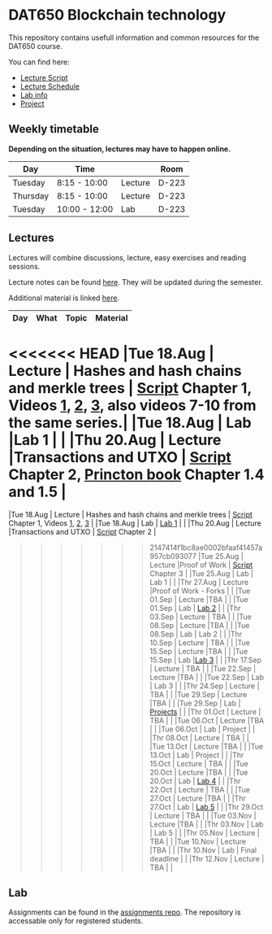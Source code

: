 # DAT650 Blockchain technology

This repository contains usefull information and common resources for the DAT650 course.

You can find here:
* [Lecture Script](script.pdf)
* [Lecture Schedule](#lectures)
* [Lab info](#lab)
* [Project](projects)

## Weekly timetable

**Depending on the situation, lectures may have to happen online.**

| Day | Time | | Room |
|----|------|---|------|
| Tuesday  | 8:15 - 10:00 | Lecture | D-223 |
| Thursday | 8:15 - 10:00 | Lecture | D-223 |
| Tuesday | 10:00 - 12:00 | Lab | D-223 |

## Lectures

Lectures will combine discussions, lecture, easy exercises and reading sessions.

Lecture notes can be found [here](script.pdf). They will be updated during the semester.

Additional material is linked [here](resources.md).

| Day | What | Topic | Material |
|-----|------|-------|----------|
<<<<<<< HEAD
|Tue 18.Aug | Lecture | Hashes and hash chains and merkle trees | [Script](script.pdf) Chapter 1, Videos [1](https://www.youtube.com/watch?v=TwkrJtTL-wc&list=PLnD_TI73e88dsiKwQ3XDqXPBMwQjVt_TB&index=2), [2](https://www.youtube.com/watch?v=CIvdtlQPUf4&list=PLnD_TI73e88dsiKwQ3XDqXPBMwQjVt_TB&index=3), [3](https://www.youtube.com/watch?v=DjZZz70BJ_o&list=PLnD_TI73e88dsiKwQ3XDqXPBMwQjVt_TB&index=4), also videos 7-10 from the same series.|
|Tue 18.Aug | Lab |Lab 1 |  |
|Thu 20.Aug | Lecture |Transactions and UTXO | [Script](script.pdf) Chapter 2, [Princton book](https://d28rh4a8wq0iu5.cloudfront.net/bitcointech/readings/princeton_bitcoin_book.pdf) Chapter 1.4 and 1.5 |
=======
|Tue 18.Aug | Lecture | Hashes and hash chains and merkle trees | [Script](script.pdf) Chapter 1, Videos [1](https://www.youtube.com/watch?v=TwkrJtTL-wc&list=PLnD_TI73e88dsiKwQ3XDqXPBMwQjVt_TB&index=2), [2](https://www.youtube.com/watch?v=CIvdtlQPUf4&list=PLnD_TI73e88dsiKwQ3XDqXPBMwQjVt_TB&index=3), [3](https://www.youtube.com/watch?v=DjZZz70BJ_o&list=PLnD_TI73e88dsiKwQ3XDqXPBMwQjVt_TB&index=4) |
|Tue 18.Aug | Lab | [Lab 1](https://github.com/dat650-2020/assignments/tree/master/lab1) |  |
|Thu 20.Aug | Lecture |Transactions and UTXO | [Script](script.pdf) Chapter 2 |
>>>>>>> 2147414f1bc8ae0002bfaaf41457a957cb093077
|Tue 25.Aug | Lecture |Proof of Work | [Script](script.pdf) Chapter 3 |
|Tue 25.Aug | Lab | Lab 1 |  |
|Thr 27.Aug | Lecture |Proof of Work - Forks |  |
|Tue 01.Sep | Lecture |TBA |  |
|Tue 01.Sep | Lab | [Lab 2](https://github.com/dat650-2020/assignments/tree/master/lab2) |  |
|Thr 03.Sep | Lecture | TBA |  |
|Tue 08.Sep | Lecture |TBA |  |
|Tue 08.Sep | Lab | Lab 2 |  |
|Thr 10.Sep | Lecture | TBA |  |
|Tue 15.Sep | Lecture |TBA |  |
|Tue 15.Sep | Lab |[Lab 3](https://github.com/dat650-2020/assignments/tree/master/lab3) |  |
|Thr 17.Sep | Lecture | TBA |  |
|Tue 22.Sep | Lecture |TBA |  |
|Tue 22.Sep | Lab | Lab 3 |  |
|Thr 24.Sep | Lecture | TBA |  |
|Tue 29.Sep | Lecture |TBA |  |
|Tue 29.Sep | Lab | [Projects](https://github.com/dat650-2020/course-info/blob/master/projects) |  |
|Thr 01.Oct | Lecture | TBA |  |
|Tue 06.Oct | Lecture |TBA |  |
|Tue 06.Oct | Lab | Project |  |
|Thr 08.Oct | Lecture | TBA |  |
|Tue 13.Oct | Lecture |TBA |  |
|Tue 13.Oct | Lab | Project |  |
|Thr 15.Oct | Lecture | TBA |  |
|Tue 20.Oct | Lecture |TBA |  |
|Tue 20.Oct | Lab | [Lab 4](https://github.com/dat650-2020/assignments/tree/master/lab4) |  |
|Thr 22.Oct | Lecture | TBA |  |
|Tue 27.Oct | Lecture |TBA |  |
|Thr 27.Oct | Lab | [Lab 5](https://github.com/dat650-2020/assignments/tree/master/lab5) |  |
|Thr 29.Oct | Lecture | TBA |  |
|Tue 03.Nov | Lecture |TBA |  |
|Thr 03.Nov | Lab | Lab 5 |  |
|Thr 05.Nov | Lecture | TBA |  |
|Tue 10.Nov | Lecture |TBA |  |
|Thr 10.Nov | Lab | Final deadline |  |
|Thr 12.Nov | Lecture | TBA |  |



## Lab

Assignments can be found in the [assignments repo](https://github.com/dat650-2020/assignments).
The repository is accessable only for registered students.
